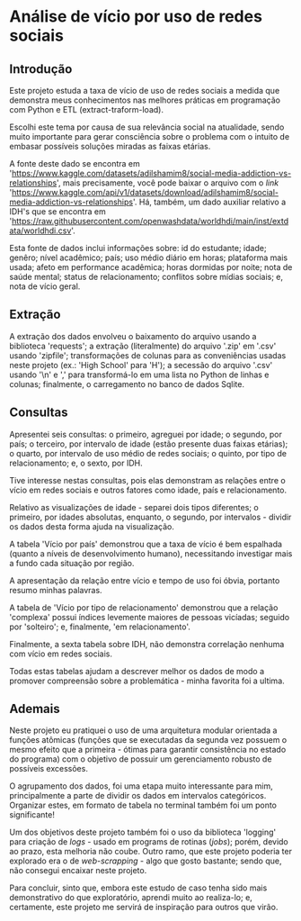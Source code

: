 # Análise de vício por uso de redes sociais

## Introdução

Este projeto estuda a taxa de vício de uso de redes sociais a medida que demonstra meus conhecimentos nas melhores práticas em programação com Python e ETL (extract-traform-load).

Escolhi este tema por causa de sua relevância social na atualidade, sendo muito importante para gerar consciência sobre o problema com o intuito de embasar possíveis soluções miradas as faixas etárias.

A fonte deste dado se encontra em 'https://www.kaggle.com/datasets/adilshamim8/social-media-addiction-vs-relationships', mais precisamente, você pode baixar o arquivo com o _link_ 'https://www.kaggle.com/api/v1/datasets/download/adilshamim8/social-media-addiction-vs-relationships'. Há, também, um dado auxiliar relativo a IDH's que se encontra em 'https://raw.githubusercontent.com/openwashdata/worldhdi/main/inst/extdata/worldhdi.csv'.

Esta fonte de dados inclui informações sobre:
id do estudante; idade; genêro; nível acadêmico; país; uso médio diário em horas; plataforma mais usada; afeto em performance acadêmica; horas dormidas por noite; nota de saúde mental; status de relacionamento; conflitos sobre mídias sociais; e, nota de vício geral.

## Extração

A extração dos dados envolveu o baixamento do arquivo usando a biblioteca 'requests';
a extração (literalmente) do arquivo '.zip' em '.csv' usando 'zipfile';
transformações de colunas para as conveniências usadas neste projeto (ex.: 'High School' para 'H');
a secessão do arquivo '.csv' usando '\n' e ',' para transformá-lo em uma lista no Python de linhas e colunas;
finalmente, o carregamento no banco de dados Sqlite.

## Consultas

Apresentei seis consultas:
o primeiro, agreguei por idade;
o segundo, por país;
o terceiro, por intervalo de idade 
(estão presente duas faixas etárias);
o quarto, por intervalo de uso médio 
de redes sociais;
o quinto, por tipo de relacionamento;
e, o sexto, por IDH.

Tive interesse nestas consultas, pois elas demonstram as 
relações entre o vício em redes sociais e outros fatores como idade, 
país e relacionamento. 

Relativo as visualizações de idade - separei dois tipos diferentes; 
o primeiro, por idades absolutas, enquanto, o segundo, por intervalos - 
dividir os dados desta forma ajuda na visualização.

A tabela 'Vício por país' demonstrou que a taxa de vício é bem espalhada
(quanto a níveis de desenvolvimento humano), necessitando investigar mais a 
fundo cada situação por região.

A apresentação da relação entre vício e tempo de uso foi óbvia, 
portanto resumo minhas palavras.

A tabela de 'Vício por tipo de relacionamento' demonstrou que 
a relação 'complexa' possui índices levemente maiores de pessoas vicíadas;
seguido por 'solteiro'; e, finalmente, 'em relacionamento'.

Finalmente, a sexta tabela sobre IDH, não demonstra correlação 
nenhuma com vício em redes sociais.

Todas estas tabelas ajudam a descrever melhor os dados de modo a 
promover compreensão sobre a problemática - minha favorita foi a ultima.

## Ademais

Neste projeto eu pratiquei o uso de uma arquitetura modular orientada a funções atômicas (funções que se executadas da segunda vez possuem o mesmo efeito que a primeira - ótimas para garantir consistência no estado do programa) com o objetivo de possuir um gerenciamento robusto de possíveis excessões. 

O agrupamento dos dados, foi uma etapa muito interessante para mim, principalmente a parte de dividir os dados em intervalos categóricos. Organizar estes, em formato de tabela no terminal também foi um ponto significante!

Um dos objetivos deste projeto também foi o uso da biblioteca 'logging' para criação de _logs_ - usado em programs de rotinas (_jobs_); porém, devido ao prazo, esta melhoria não coube. Outro ramo, que este projeto poderia ter explorado era o de _web-scrapping_ - algo que gosto bastante; sendo que, não consegui encaixar neste projeto.

Para concluir, sinto que, embora este estudo de caso tenha sido mais demonstrativo do que exploratório, aprendi muito ao realiza-lo; e, certamente, este projeto me servirá de inspiração para outros que virão.
